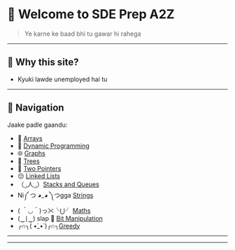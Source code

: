 # 👋 Welcome to **SDE Prep A2Z**

> Ye karne ke baad bhi tu gawar hi rahega

---

## 🚀 Why this site?
- Kyuki lawde unemployed hai tu

---

## 🧭 Navigation

Jaake padle gaandu:

- 📂 [Arrays](DSAyy/arrays.md)
- 🔁 [Dynamic Programming](DSAyy/dp.md)
- 🌐 [Graphs](DSAyy/graph.md)
- 🥬 [Trees](DSAyy/trees.md)
- 🥈 [Two Pointers](DSAyy/TwoPointers.md)
- 😔 [Linked Lists](DSAyy/LinkedList.md)
- （ ͜.人 ͜.）[Stacks and Queues](DSAyy/stacks_queues.md)
- Ni༼ つ ◕_◕ ༽つgga [Strings](DSAyy/Strings.md)
- ( ＾◡＾)っ✂╰⋃╯ [Maths](DSAyy/Maths.md)
- (‿∣‿) slap 🤤 [Bit Manipulation](DSAyy/bit_manipulation.md)
- ╭∩╮( •̀_•́ )╭∩╮[Greedy](DSAyy/Greedy.md)
---


---
